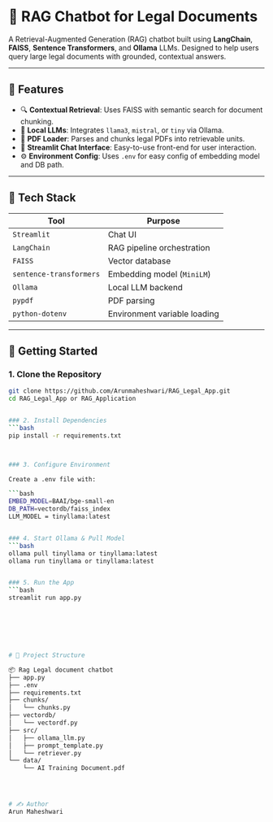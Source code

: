 # 🧠 RAG Chatbot for Legal Documents

A Retrieval-Augmented Generation (RAG) chatbot built using **LangChain**, **FAISS**, **Sentence Transformers**, and **Ollama** LLMs. Designed to help users query large legal documents with grounded, contextual answers.

---

## 📌 Features

- 🔍 **Contextual Retrieval**: Uses FAISS with semantic search for document chunking.
- 🧠 **Local LLMs**: Integrates `llama3`, `mistral`, or `tiny` via Ollama.
- 📄 **PDF Loader**: Parses and chunks legal PDFs into retrievable units.
- 💬 **Streamlit Chat Interface**: Easy-to-use front-end for user interaction.
- ⚙️ **Environment Config**: Uses `.env` for easy config of embedding model and DB path.

---

## 🧰 Tech Stack

| Tool                | Purpose                         |
|---------------------|---------------------------------|
| `Streamlit`         | Chat UI                         |
| `LangChain`         | RAG pipeline orchestration      |
| `FAISS`             | Vector database                 |
| `sentence-transformers` | Embedding model (`MiniLM`) |
| `Ollama`            | Local LLM backend               |
| `pypdf`             | PDF parsing                     |
| `python-dotenv`     | Environment variable loading    |

---

## 🚀 Getting Started

### 1. Clone the Repository
```bash
git clone https://github.com/Arunmaheshwari/RAG_Legal_App.git
cd RAG_Legal_App or RAG_Application


### 2. Install Dependencies
```bash
pip install -r requirements.txt



### 3. Configure Environment

Create a .env file with:

```bash
EMBED_MODEL=BAAI/bge-small-en
DB_PATH=vectordb/faiss_index
LLM_MODEL = tinyllama:latest


### 4. Start Ollama & Pull Model
```bash
ollama pull tinyllama or tinyllama:latest
ollama run tinyllama or tinyllama:latest


### 5. Run the App
```bash
streamlit run app.py







# 📁 Project Structure

📦 Rag Legal document chatbot
├── app.py
├── .env
├── requirements.txt
├── chunks/
│   └── chunks.py
├── vectordb/
│   └── vectordf.py
├── src/
│   ├── ollama_llm.py
│   ├── prompt_template.py
│   └── retriever.py
└── data/
    └── AI Training Document.pdf




# ✍️ Author
Arun Maheshwari